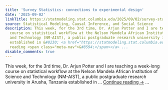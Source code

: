 ```yaml
---
title: 'Survey Statistics: connections to experimental design'
date: '2025-09-02'
linkTitle: https://statmodeling.stat.columbia.edu/2025/09/02/survey-statistics-connections-to-experimental-design/
source: Statistical Modeling, Causal Inference, and Social Science
description: This week, for the 3rd time, Dr. Arjun Potter and I are teaching a week-long
  course on statistical workflow at the Nelson Mandela African Institution of Science
  and Technology (NM-AIST), a public postgraduate research university in Arusha, Tanzania
  established in &#8230; <a href="https://statmodeling.stat.columbia.edu/2025/09/02/survey-statistics-connections-to-experimental-design/">Continue
  reading <span class="meta-nav">&#8594;</span></a> ...
disable_comments: true
---
```

This week, for the 3rd time, Dr. Arjun Potter and I are teaching a week-long course on statistical workflow at the Nelson Mandela African Institution of Science and Technology (NM-AIST), a public postgraduate research university in Arusha, Tanzania established in &#8230; <a href="https://statmodeling.stat.columbia.edu/2025/09/02/survey-statistics-connections-to-experimental-design/">Continue reading <span class="meta-nav">&#8594;</span></a> ...